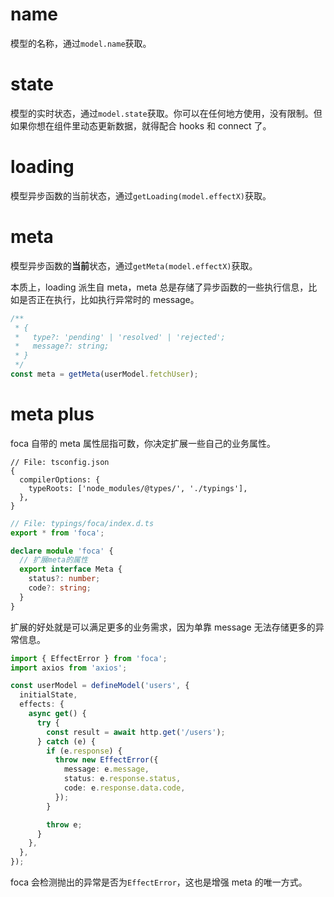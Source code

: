 #

# name

模型的名称，通过`model.name`获取。

# state

模型的实时状态，通过`model.state`获取。你可以在任何地方使用，没有限制。但如果你想在组件里动态更新数据，就得配合 hooks 和 connect 了。

# loading

模型异步函数的当前状态，通过`getLoading(model.effectX)`获取。

# meta

模型异步函数的**当前**状态，通过`getMeta(model.effectX)`获取。

本质上，loading 派生自 meta，meta 总是存储了异步函数的一些执行信息，比如是否正在执行，比如执行异常时的 message。

```typescript
/**
 * {
 *   type?: 'pending' | 'resolved' | 'rejected';
 *   message?: string;
 * }
 */
const meta = getMeta(userModel.fetchUser);
```

# meta plus

foca 自带的 meta 属性屈指可数，你决定扩展一些自己的业务属性。

```json5
// File: tsconfig.json
{
  compilerOptions: {
    typeRoots: ['node_modules/@types/', './typings'],
  },
}
```

```typescript
// File: typings/foca/index.d.ts
export * from 'foca';

declare module 'foca' {
  // 扩展meta的属性
  export interface Meta {
    status?: number;
    code?: string;
  }
}
```

扩展的好处就是可以满足更多的业务需求，因为单靠 message 无法存储更多的异常信息。

```typescript
import { EffectError } from 'foca';
import axios from 'axios';

const userModel = defineModel('users', {
  initialState,
  effects: {
    async get() {
      try {
        const result = await http.get('/users');
      } catch (e) {
        if (e.response) {
          throw new EffectError({
            message: e.message,
            status: e.response.status,
            code: e.response.data.code,
          });
        }

        throw e;
      }
    },
  },
});
```

foca 会检测抛出的异常是否为`EffectError`，这也是增强 meta 的唯一方式。
